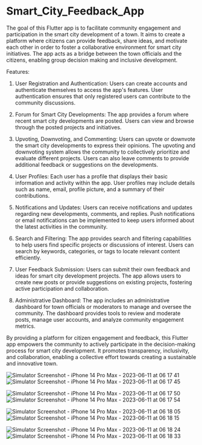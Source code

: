 # Smart_City_Feedback_App

The goal of this Flutter app is to facilitate community engagement and participation in the smart city development of a town. It aims to create a platform where citizens can provide feedback, share ideas, and motivate each other in order to foster a collaborative environment for smart city initiatives. The app acts as a bridge between the town officials and the citizens, enabling group decision making and inclusive development.

Features:

1) User Registration and Authentication: Users can create accounts and authenticate themselves to access the app's features.
User authentication ensures that only registered users can contribute to the community discussions.

2) Forum for Smart City Developments: The app provides a forum where recent smart city developments are posted.
Users can view and browse through the posted projects and initiatives.

3) Upvoting, Downvoting, and Commenting: Users can upvote or downvote the smart city developments to express their opinions.
The upvoting and downvoting system allows the community to collectively prioritize and evaluate different projects.
Users can also leave comments to provide additional feedback or suggestions on the developments.

4) User Profiles: Each user has a profile that displays their basic information and activity within the app.
User profiles may include details such as name, email, profile picture, and a summary of their contributions.

5) Notifications and Updates: Users can receive notifications and updates regarding new developments, comments, and replies.
Push notifications or email notifications can be implemented to keep users informed about the latest activities in the community.

6) Search and Filtering: The app provides search and filtering capabilities to help users find specific projects or discussions of interest.
Users can search by keywords, categories, or tags to locate relevant content efficiently.

7) User Feedback Submission: Users can submit their own feedback and ideas for smart city development projects.
The app allows users to create new posts or provide suggestions on existing projects, fostering active participation and collaboration.

8) Administrative Dashboard: The app includes an administrative dashboard for town officials or moderators to manage and oversee the community.
The dashboard provides tools to review and moderate posts, manage user accounts, and analyze community engagement metrics.

By providing a platform for citizen engagement and feedback, this Flutter app empowers the community to actively participate in the decision-making process for smart city development. It promotes transparency, inclusivity, and collaboration, enabling a collective effort towards creating a sustainable and innovative town.



![Simulator Screenshot - iPhone 14 Pro Max - 2023-06-11 at 06 17 41](https://github.com/shubhamm69/smart_city_feedback_app/assets/109853624/7e456b55-f406-4511-82d6-af75864f8cd1)
![Simulator Screenshot - iPhone 14 Pro Max - 2023-06-11 at 06 17 45](https://github.com/shubhamm69/smart_city_feedback_app/assets/109853624/0c0fdd86-2087-4c9a-a165-e0eb5431d797)

![Simulator Screenshot - iPhone 14 Pro Max - 2023-06-11 at 06 17 50](https://github.com/shubhamm69/smart_city_feedback_app/assets/109853624/3bbb37ae-0ef9-48d3-97c8-1305ca48a10a)
![Simulator Screenshot - iPhone 14 Pro Max - 2023-06-11 at 06 17 54](https://github.com/shubhamm69/smart_city_feedback_app/assets/109853624/77000451-d15d-4534-917f-d565e3f341c2)

![Simulator Screenshot - iPhone 14 Pro Max - 2023-06-11 at 06 18 05](https://github.com/shubhamm69/smart_city_feedback_app/assets/109853624/697ba240-8200-4c81-9930-4a235f151ec0)![Simulator Screenshot - iPhone 14 Pro Max - 2023-06-11 at 06 18 15](https://github.com/shubhamm69/smart_city_feedback_app/assets/109853624/8392dc35-7e76-4dc8-b14b-a6e3375e801e)


![Simulator Screenshot - iPhone 14 Pro Max - 2023-06-11 at 06 18 24](https://github.com/shubhamm69/smart_city_feedback_app/assets/109853624/218b2d22-6da9-4dde-80df-fea2bd28475c)
![Simulator Screenshot - iPhone 14 Pro Max - 2023-06-11 at 06 18 33](https://github.com/shubhamm69/smart_city_feedback_app/assets/109853624/c3d35135-f61b-440c-8189-57dc517963af)




